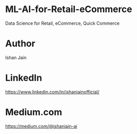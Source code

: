 # ML-AI-for-Retail-eCommerce
Data Science for Retail, eCommerce, Quick Commerce


# Author
Ishan Jain
 
# LinkedIn
https://www.linkedin.com/in/ishanjainofficial/
 
# Medium.com
https://medium.com/@ishanjain-ai
